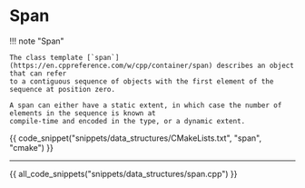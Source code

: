 # Span

!!! note "Span"

    The class template [`span`](https://en.cppreference.com/w/cpp/container/span) describes an object that can refer 
    to a contiguous sequence of objects with the first element of the sequence at position zero. 

    A span can either have a static extent, in which case the number of elements in the sequence is known at 
    compile-time and encoded in the type, or a dynamic extent.

{{ code_snippet("snippets/data_structures/CMakeLists.txt", "span", "cmake") }}

<hr>

{{ all_code_snippets("snippets/data_structures/span.cpp") }}

     




